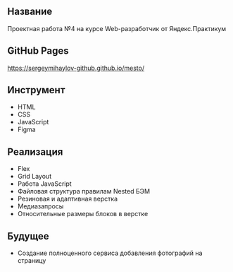 ## Название
Проектная работа №4 
на курсе Web-разработчик от Яндекс.Практикум

## GitHub Pages 
https://sergeymihaylov-github.github.io/mesto/

## Инструмент
* HTML
* CSS
* JavaScript
* Figma

## Реализация
* Flex
* Grid Layout
* Работа JavaScript
* Файловая структура правилам Nested БЭМ
* Резиновая и адаптивная верстка
* Медиазапросы
* Относительные размеры блоков в верстке

## Будущее
* Создание полноценного сервиса добавления фотографий на страницу